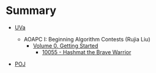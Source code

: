 # Summary #

- [UVa](README.md#sec:uva)
  - AOAPC I: Beginning Algorithm Contests (Rujia Liu)
    - [Volume 0. Getting Started](aoapc1-vol0.md)
      - [10055 - Hashmat the Brave Warrior](aoapc1-vol0.md#pro:10055)

- [POJ](README.md#sec:poj)
